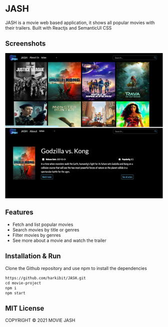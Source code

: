 # JASH

JASH is a movie web based application, it shows all popular movies with their trailers.
Built with Reactjs and SemanticUI CSS

## Screenshots

![home page](./src/assets/movies-sc.png)
![movie info + trailer](./src/assets/trailer.png)
## Features

- Fetch and list popular movies
- Search movies by title or genres
- Filter movies by genres
- See more about a movie and watch the trailer

## Installation & Run

Clone the Github repository and use npm to install the dependencies

```
https://github.com/harkibit/JASH.git
cd movie-project
npm i
npm start
```

## MIT License

COPYRIGHT © 2021 MOVIE JASH
